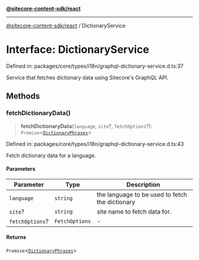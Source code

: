 [**@sitecore-content-sdk/react**](../README.md)

***

[@sitecore-content-sdk/react](../README.md) / DictionaryService

# Interface: DictionaryService

Defined in: packages/core/types/i18n/graphql-dictionary-service.d.ts:37

Service that fetches dictionary data using Sitecore's GraphQL API.

## Methods

### fetchDictionaryData()

> **fetchDictionaryData**(`language`, `site`?, `fetchOptions`?): `Promise`\<[`DictionaryPhrases`](DictionaryPhrases.md)\>

Defined in: packages/core/types/i18n/graphql-dictionary-service.d.ts:43

Fetch dictionary data for a language.

#### Parameters

| Parameter | Type | Description |
| ------ | ------ | ------ |
| `language` | `string` | the language to be used to fetch the dictionary |
| `site`? | `string` | site name to fetch data for. |
| `fetchOptions`? | `FetchOptions` | - |

#### Returns

`Promise`\<[`DictionaryPhrases`](DictionaryPhrases.md)\>
